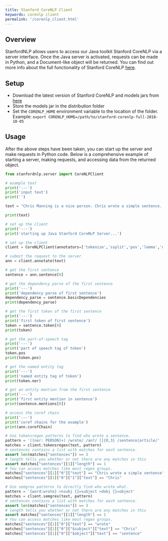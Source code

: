```yaml
---
title: Stanford CoreNLP Client
keywords: corenlp client
permalink: '/corenlp_client.html'
---
```


## Overview

StanfordNLP allows users to access our Java toolkit Stanford CoreNLP via a server interface.  Once the Java server is activated, requests can be made in Python, and a Document-like object will be returned.  You can find out more info about the full functionality of Stanford CoreNLP [here](https://stanfordnlp.github.io/CoreNLP/).

## Setup

* Download the latest version of Stanford CoreNLP and models jars from [here](https://stanfordnlp.github.io/CoreNLP/download.html)
* Store the models jar in the distribution folder
* Set the `CORENLP_HOME` environment variable to the location of the folder.  Example: `export CORENLP_HOME=/path/to/stanford-corenlp-full-2018-10-05`
 
## Usage

After the above steps have been taken, you can start up the server and make requests in Python code.
Below is a comprehensive example of starting a server, making requests, and accessing data from the returned object.

```python
from stanfordnlp.server import CoreNLPClient

# example text
print('---')
print('input text')
print('')

text = "Chris Manning is a nice person. Chris wrote a simple sentence. He also gives oranges to people."

print(text)

# set up the client
print('---')
print('starting up Java Stanford CoreNLP Server...')

# set up the client
client = CoreNLPClient(annotators=['tokenize','ssplit','pos','lemma','ner','depparse','coref'], memory='16G')

# submit the request to the server
ann = client.annotate(text)

# get the first sentence
sentence = ann.sentence[0]

# get the dependency parse of the first sentence
print('---')
print('dependency parse of first sentence')
dependency_parse = sentence.basicDependencies
print(dependency_parse)

# get the first token of the first sentence
print('---')
print('first token of first sentence')
token = sentence.token[0]
print(token)

# get the part-of-speech tag
print('---')
print('part of speech tag of token')
token.pos
print(token.pos)

# get the named entity tag
print('---')
print('named entity tag of token')
print(token.ner)

# get an entity mention from the first sentence
print('---')
print('first entity mention in sentence')
print(sentence.mentions[0])

# access the coref chain
print('---')
print('coref chains for the example')
print(ann.corefChain)

# Use tokensregex patterns to find who wrote a sentence.
pattern = '([ner: PERSON]+) /wrote/ /an?/ []{0,3} /sentence|article/'
matches = client.tokensregex(text, pattern)
# sentences contains a list with matches for each sentence.
assert len(matches["sentences"]) == 3
# length tells you whether or not there are any matches in this
assert matches["sentences"][1]["length"] == 1
# You can access matches like most regex groups.
matches["sentences"][1]["0"]["text"] == "Chris wrote a simple sentence"
matches["sentences"][1]["0"]["1"]["text"] == "Chris"

# Use semgrex patterns to directly find who wrote what.
pattern = '{word:wrote} >nsubj {}=subject >dobj {}=object'
matches = client.semgrex(text, pattern)
# sentences contains a list with matches for each sentence.
assert len(matches["sentences"]) == 3
# length tells you whether or not there are any matches in this
assert matches["sentences"][1]["length"] == 1
# You can access matches like most regex groups.
matches["sentences"][1]["0"]["text"] == "wrote"
matches["sentences"][1]["0"]["$subject"]["text"] == "Chris"
matches["sentences"][1]["0"]["$object"]["text"] == "sentence"
```
